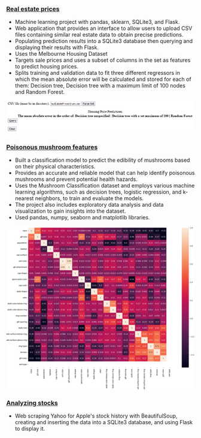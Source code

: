 ### [Real estate prices](https://github.com/Apl223/College_and-Machine-Learning-projects/tree/main/RealEstatePrices)
* Machine learning project with pandas, sklearn, SQLite3, and Flask.
* Web application that provides an interface to allow users to upload CSV files containing similar real estate data to obtain precise predictions.
* Populating prediction results into a SQLite3 database then querying and displaying their results with Flask.
* Uses the Melbourne Housing Dataset
* Targets sale prices and uses a subset of columns in the set as features to predict housing prices. 
* Splits training and validation data to fit three different regressors in which the mean absolute error will be calculated and stored for each of them: Decision tree, Decision tree with a maximum limit of 100 nodes and Random Forest.

![](./images/flaskapp.png)

### [Poisonous mushroom features](https://github.com/Apl223/College_and-Machine-Learning-projects/tree/main/Mushrooms)
* Built a classification model to predict the edibility of mushrooms based on their physical characteristics. 
* Provides an accurate and reliable model that can help identify poisonous mushrooms and prevent potential health hazards. 
* Uses the Mushroom Classification dataset and employs various machine learning algorithms, such as decision trees, logistic regression, and k-nearest neighbors, to   train and evaluate the models. 
* The project also includes exploratory data analysis and data visualization to gain insights into the dataset. 
* Used pandas, numpy, seaborn and matplotlib libraries.

![](./images/correlationmap.png)

### [Analyzing stocks](https://github.com/Apl223/College_and-Machine-Learning-projects/tree/main/AnalyzingStocks-main)
* Web scraping Yahoo for Apple's stock history with BeautifulSoup, creating and inserting the data into a SQLite3 database, and using Flask to display it.

